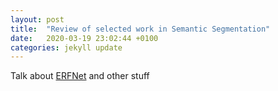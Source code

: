 ```yaml
---
layout: post
title:  "Review of selected work in Semantic Segmentation"
date:   2020-03-19 23:02:44 +0100
categories: jekyll update
---
```

Talk about [ERFNet] and other stuff

[ERFNet]: http://www.robesafe.uah.es/personal/roberto.arroyo/docs/Romera17tits.pdf
